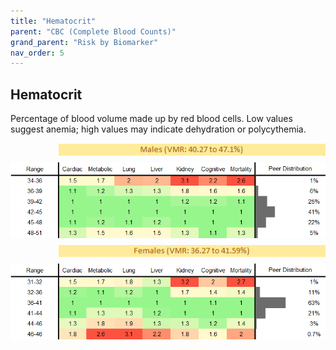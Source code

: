 ```yaml
---
title: "Hematocrit"
parent: "CBC (Complete Blood Counts)"
grand_parent: "Risk by Biomarker"
nav_order: 5
---
```



## Hematocrit


Percentage of blood volume made up by red blood cells. Low values suggest anemia; high values may indicate dehydration or polycythemia.

<div style="display: flex; flex-direction: column; gap: 10px;">

  <img src="/assets/images/vmrbiomarker_hematocrit__male.png" alt="Hematocrit VMR Male" style="margin-left: 15%">
  <img src="/assets/images/rr_hematocrit__male.png" alt="Hematocrit RR Male">

  <img src="/assets/images/vmrbiomarker_hematocrit__female.png" alt="Hematocrit VMR Female" style="margin-left: 15%; ">
  <img src="/assets/images/rr_hematocrit__female.png" alt="Hematocrit RR Female">

</div>



